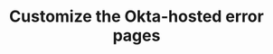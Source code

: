 ---
title: Customize the Okta-hosted error pages
excerpt: Learn how to customize the Okta-hosted error pages to fit your brand.
layout: Guides
sections: 
 - overview
 - edit-the-error-page
 - use-macros
 - customization-examples
 - next-steps
---